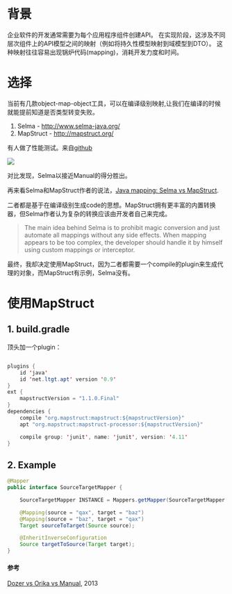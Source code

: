# 背景

企业软件的开发通常需要为每个应用程序组件创建API。 在实现阶段，这涉及不同层次组件上的API模型之间的映射（例如将持久性模型映射到域模型到DTO）。 这种映射往往容易出现锅炉代码(mapping)，消耗开发力度和时间。

# 选择

当前有几款object-map-object工具，可以在编译级别映射,让我们在编译的时候就能提前知道是否类型转变失败。

1. Selma - http://www.selma-java.org/
2. MapStruct - http://mapstruct.org/

有人做了性能测试。来自[github](https://github.com/arey/java-object-mapper-benchmark)

![](http://javaetmoi.com/wp-content/uploads/2015/09/2015-09-mapping-objet-objet2.png)


对比发现，Selma以接近Manual的得分胜出。      

再来看Selma和MapStruct作者的说法，[Java mapping: Selma vs MapStruct](http://stackoverflow.com/questions/34786737/java-mapping-selma-vs-mapstruct).  

二者都是基于在编译级别生成code的思想。MapStruct拥有更丰富的内置转换器，但Selma作者认为复杂的转换应该由开发者自己来完成。

>The main idea behind Selma is to prohibit magic conversion and just automate all mappings without any side effects. When mapping appears to be too complex, the developer should handle it by himself using custom mappings or interceptor.

最终，我却决定使用MapStruct，因为二者都需要一个compile的plugin来生成代理的对象，而MapStruct有示例，Selma没有。 


# 使用MapStruct  

## 1. build.gradle
顶头加一个plugin：  
```java

plugins {
    id 'java'
    id 'net.ltgt.apt' version '0.9'
}
ext {
    mapstructVersion = "1.1.0.Final"
}
dependencies {
    compile "org.mapstruct:mapstruct:${mapstructVersion}"
    apt "org.mapstruct:mapstruct-processor:${mapstructVersion}"

    compile group: 'junit', name: 'junit', version: '4.11'
}

```

## 2. Example
```java
@Mapper
public interface SourceTargetMapper {

    SourceTargetMapper INSTANCE = Mappers.getMapper(SourceTargetMapper.class);

    @Mapping(source = "qax", target = "baz")
    @Mapping(source = "baz", target = "qax")
    Target sourceToTarget(Source source);

    @InheritInverseConfiguration
    Source targetToSource(Target target);
}

```




































#### 参考
[Dozer vs Orika vs Manual](http://blog.sokolenko.me/2013/05/dozer-vs-orika-vs-manual.html), 2013